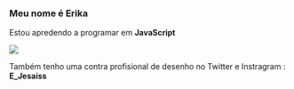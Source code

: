 ### Meu nome é Erika

Estou apredendo a programar em **JavaScript**

![](https://img.shields.io/badge/JavaScript-323330?style=for-the-badge&logo=javascript&logoColor=F7DF1E)

Também tenho uma contra profisional de desenho no Twitter e Instragram : **E_Jesaiss**



